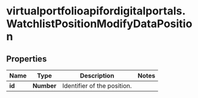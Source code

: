 # virtualportfolioapifordigitalportals.WatchlistPositionModifyDataPosition

## Properties

Name | Type | Description | Notes
------------ | ------------- | ------------- | -------------
**id** | **Number** | Identifier of the position. | 



